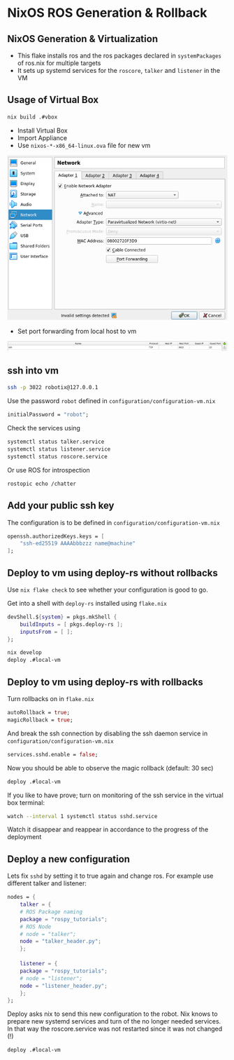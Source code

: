 # NixOS ROS Generation & Rollback

## NixOS Generation & Virtualization

- This flake installs ros and the ros packages declared in `systemPackages` of ros.nix for multiple targets
- It sets up systemd services for the `roscore`, `talker` and `listener` in the VM

## Usage of Virtual Box

``` bash
nix build .#vbox
```

- Install Virtual Box
- Import Appliance
- Use `nixos-*-x86_64-linux.ova` file for new vm

![](img/2024-10-09-15-40-29.png)

- Set port forwarding from local host to vm

![](img/2024-10-09-15-39-51.png)

## ssh into vm

``` bash
ssh -p 3022 robotix@127.0.0.1
```

Use the password `robot` defined in `configuration/configuration-vm.nix`

``` nix
initialPassword = "robot";
```

Check the services using

``` bash
systemctl status talker.service
systemctl status listener.service
systemctl status roscore.service
```

Or use ROS for introspection

``` bash
rostopic echo /chatter
```

## Add your public ssh key

The configuration is to be defined in `configuration/configuration-vm.nix`

``` nix
openssh.authorizedKeys.keys = [
    "ssh-ed25519 AAAAbbbzzz name@machine"
];
```

## Deploy to vm using deploy-rs **without** rollbacks

Use `nix flake check` to see whether your configuration is good to go.

Get into a shell with `deploy-rs` installed using `flake.nix`

``` nix
devShell.${system} = pkgs.mkShell {
    buildInputs = [ pkgs.deploy-rs ];
    inputsFrom = [ ];
};
```

``` bash
nix develop
deploy .#local-vm
```

## Deploy to vm using deploy-rs **with** rollbacks

Turn rollbacks on in `flake.nix`

``` nix
autoRollback = true;
magicRollback = true;
```

And break the ssh connection by disabling the ssh daemon service in `configuration/configuration-vm.nix`

``` nix
services.sshd.enable = false;
```

Now you should be able to observe the magic rollback (default: 30 sec)

``` bash
deploy .#local-vm
```

If you like to have prove; turn on monitoring of the ssh service in the virtual box terminal:

``` bash
watch --interval 1 systemctl status sshd.service
```

Watch it disappear and reappear in accordance to the progress of the deployment

## Deploy a new configuration

Lets fix `sshd` by setting it to true again and change ros. For example use different talker and listener:

``` nix
nodes = {
    talker = {
    # ROS Package naming
    package = "rospy_tutorials";
    # ROS Node
    # node = "talker";
    node = "talker_header.py";
    };

    listener = {
    package = "rospy_tutorials";
    # node = "listener";
    node = "listener_header.py";
    };
};
```

Deploy asks nix to send this new configuration to the robot. Nix knows to prepare new systemd services and turn of the no longer needed services. In that way the roscore.service was not restarted since it was not changed (!)

``` bash
deploy .#local-vm
```
